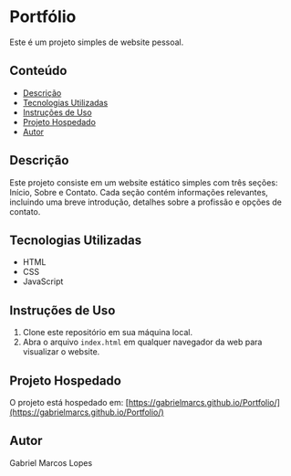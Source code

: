 # Portfólio

Este é um projeto simples de website pessoal.

## Conteúdo

- [Descrição](#descrição)
- [Tecnologias Utilizadas](#tecnologias-utilizadas)
- [Instruções de Uso](#instruções-de-uso)
- [Projeto Hospedado](#projeto-hospedado)
- [Autor](#autor)

## Descrição

Este projeto consiste em um website estático simples com três seções: Início, Sobre e Contato. Cada seção contém informações relevantes, incluindo uma breve introdução, detalhes sobre a profissão e opções de contato.

## Tecnologias Utilizadas

- HTML
- CSS
- JavaScript

## Instruções de Uso

1. Clone este repositório em sua máquina local.
2. Abra o arquivo `index.html` em qualquer navegador da web para visualizar o website.

## Projeto Hospedado

O projeto está hospedado em: [https://gabrielmarcs.github.io/Portfolio/](https://gabrielmarcs.github.io/Portfolio/)

## Autor

Gabriel Marcos Lopes
